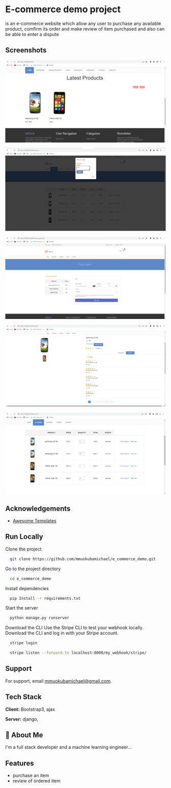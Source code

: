 
# E-commerce demo project

is an e-commerce website which allow any user to purchase any available product, comfirm its order and make review of item purchased and also can be able to enter a dispute 


## Screenshots

![App Screenshot](https://github.com/mmuokubamichael/e_commerce_demo/blob/master/demo/Ustora%20Demo%20-%20Google%20Chrome%2005_03_2023%2010_28_15.png?raw=true)


![App Screenshot](https://github.com/mmuokubamichael/e_commerce_demo/blob/master/demo/Ustora%20Demo%20-%20Google%20Chrome%2005_03_2023%2014_34_11.png?raw=true)

![App Screenshot](https://github.com/mmuokubamichael/e_commerce_demo/blob/master/demo/Ustora%20Demo%20-%20Google%20Chrome%2005_03_2023%2014_10_47.png?raw=true)

![App Screenshot](https://github.com/mmuokubamichael/e_commerce_demo/blob/master/demo/Ustora%20Demo%20-%20Google%20Chrome%2005_03_2023%2014_26_41.png?raw=true)

![App Screenshot](https://github.com/mmuokubamichael/e_commerce_demo/blob/master/demo/Ustora%20Demo%20-%20Google%20Chrome%2005_03_2023%2012_44_01.png?raw=true)




## Acknowledgements

 - [Awesome Templates](https://freshdesignweb.com/ustora/)
 


## Run Locally

Clone the project

```bash
  git clone https://github.com/mmuokubamichael/e_commerce_demo.git
```

Go to the project directory

```bash
  cd e_commerce_demo
```

Install dependencies

```bash
  pip Install -r requirements.txt
```

Start the server

```bash
  python manage.py runserver
```
Download the CLI
Use the Stripe CLI to test your webhook locally. Download the CLI and log in with your Stripe account.

```bash
  stripe login
```
```bash
  stripe listen --forward-to localhost:8000/my_webhook/stripe/
```

## Support

For support, email mmuokubamichael@gmail.com.


## Tech Stack

**Client:** Bootstrap3, ajax

**Server:** django, 


## 🚀 About Me
I'm a full stack developer and a machine learning engineer...


## Features

- purchase an item
- review of ordered item


